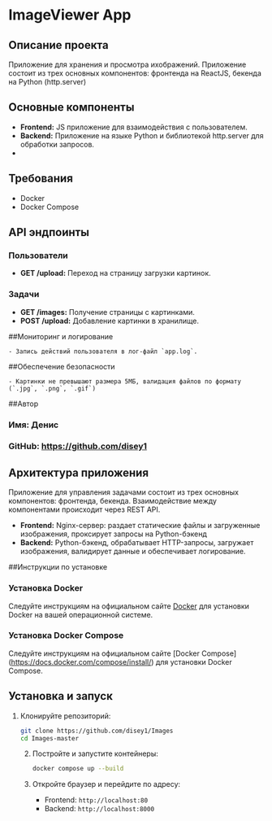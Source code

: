 # ImageViewer App

## Описание проекта

Приложение для хранения и просмотра ихображений. Приложение состоит из трех основных компонентов: фронтенда на ReactJS, бекенда на Python (http.server)

## Основные компоненты

- **Frontend:** JS приложение для взаимодействия с пользователем.
- **Backend:**  Приложение на языке Python и библиотекой http.server для обработки запросов.
- 
## Требования

- Docker
- Docker Compose

## API эндпоинты

### Пользователи

- **GET /upload:** Переход на страницу загрузки картинок.

### Задачи

- **GET /images:** Получение страницы с картинками.
- **POST /upload:** Добавление картинки в хранилище.

##Мониторинг и логирование

    - Запись действий пользователя в лог-файл `app.log`.

##Обеспечение безопасности

    - Картинки не превышают размера 5МБ, валидация файлов по формату (`.jpg`, `.png`, `.gif`)

##Автор

### Имя: Денис
### GitHub: https://github.com/disey1

## Архитектура приложения
Приложение для управления задачами состоит из трех основных компонентов: фронтенда, бекенда. Взаимодействие между компонентами происходит через REST API.
- **Frontend:** Nginx-сервер: раздает статические файлы и загруженные изображения, проксирует запросы на Python-бэкенд
- **Backend:** Python-бэкенд, обрабатывает HTTP-запросы, загружает изображения, валидирует данные и обеспечивает логирование.

##Инструкции по установке

### Установка Docker

Следуйте инструкциям на официальном сайте [Docker](https://docs.docker.com/get-docker/) для установки Docker на вашей операционной системе.

### Установка Docker Compose

Следуйте инструкциям на официальном сайте [Docker Compose] (https://docs.docker.com/compose/install/) для установки Docker Compose.

## Установка и запуск

  1. Клонируйте репозиторий:

      ```bash
      git clone https://github.com/disey1/Images
      cd Images-master
      ```

     2. Постройте и запустите контейнеры:

         ```bash
         docker compose up --build
         ```
     3. Откройте браузер и перейдите по адресу:
        - Frontend: `http://localhost:80`
        - Backend: `http://localhost:8000`
        

